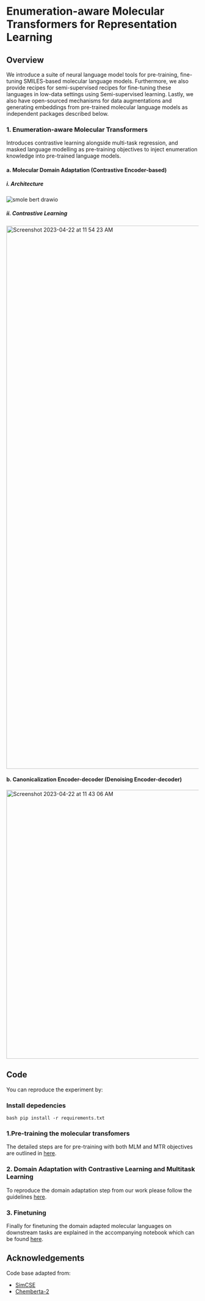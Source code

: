 # Enumeration-aware Molecular Transformers for Representation Learning

## Overview
We introduce a suite of neural language model tools for pre-training, fine-tuning SMILES-based molecular language models. Furthermore, we also provide recipes for semi-supervised recipes for fine-tuning these languages in low-data settings using Semi-supervised learning. Lastly, we also have open-sourced mechanisms for data augmentations and generating embeddings from pre-trained molecular language models as independent packages described below.

### 1. Enumeration-aware Molecular Transformers
Introduces contrastive learning alongside multi-task regression, and masked language modelling as pre-training objectives to inject enumeration knowledge into pre-trained language models.
#### a. Molecular Domain Adaptation (Contrastive Encoder-based)
##### i. Architecture
![smole bert drawio](https://user-images.githubusercontent.com/6007894/233776921-41667331-1ab7-413c-92f7-4e6fad512f5c.svg)
##### ii. Contrastive Learning
<img width="1418" alt="Screenshot 2023-04-22 at 11 54 23 AM" src="https://user-images.githubusercontent.com/6007894/233777069-439c18cc-77a2-4ae2-a81e-d7e94c30a6be.png">

#### b. Canonicalization Encoder-decoder (Denoising Encoder-decoder)
<img width="702" alt="Screenshot 2023-04-22 at 11 43 06 AM" src="https://user-images.githubusercontent.com/6007894/233776512-ab6cdeef-02f1-4076-9b76-b228cbf26456.png">


## Code
You can reproduce the experiment by:
### Install depedencies
`bash
pip install -r requirements.txt
`
### 1.Pre-training the molecular transfomers
The detailed steps are for pre-training with both MLM and MTR objectives are outlined in [here](./src/1_pre_training/README.md).

### 2. Domain Adaptation with Contrastive Learning and Multitask Learning
To reproduce the domain adaptation step from our work please follow the guidelines [here](./src/2_domain_adaptation/README.md).

### 3. Finetuning
Finally for finetuning the domain adapted molecular languages on downstream tasks are explained in the accompanying notebook which can be found [here](./src/3_fine_tuning/).



## Acknowledgements
Code base adapted from:
* [SimCSE](https://github.com/princeton-nlp/SimCSE)
* [Chemberta-2](https://github.com/seyonechithrananda/bert-loves-chemistry)
